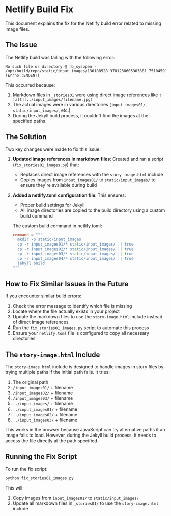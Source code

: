 # Netlify Build Fix

This document explains the fix for the Netlify build error related to missing image files.

## The Issue

The Netlify build was failing with the following error:

```
No such file or directory @ rb_sysopen - /opt/build/repo/static/input_images/130188528_3781238605303881_7510459135709865265_n.jpg (Errno::ENOENT)
```

This occurred because:

1. Markdown files in `_stories01` were using direct image references like `![alt](../input_images/filename.jpg)`
2. The actual images were in various directories (`input_images01/`, `static/input_images/`, etc.)
3. During the Jekyll build process, it couldn't find the images at the specified paths

## The Solution

Two key changes were made to fix this issue:

1. **Updated image references in markdown files**: Created and ran a script (`fix_stories01_images.py`) that:
   - Replaces direct image references with the `story-image.html` include
   - Copies images from `input_images01/` to `static/input_images/` to ensure they're available during build

2. **Added a netlify.toml configuration file**: This ensures:
   - Proper build settings for Jekyll
   - All image directories are copied to the build directory using a custom build command
   
   The custom build command in netlify.toml:
   ```toml
   command = """
     mkdir -p static/input_images
     cp -r input_images01/* static/input_images/ || true
     cp -r input_images02/* static/input_images/ || true
     cp -r input_images03/* static/input_images/ || true
     cp -r input_images04/* static/input_images/ || true
     jekyll build
   """
   ```

## How to Fix Similar Issues in the Future

If you encounter similar build errors:

1. Check the error message to identify which file is missing
2. Locate where the file actually exists in your project
3. Update the markdown files to use the `story-image.html` include instead of direct image references
4. Run the `fix_stories01_images.py` script to automate this process
5. Ensure your `netlify.toml` file is configured to copy all necessary directories

## The `story-image.html` Include

The `story-image.html` include is designed to handle images in story files by trying multiple paths if the initial path fails. It tries:

1. The original path
2. `/input_images01/` + filename
3. `/input_images02/` + filename
4. `/input_images03/` + filename
5. `../input_images/` + filename
6. `../input_images01/` + filename
7. `../input_images02/` + filename
8. `../input_images03/` + filename

This works in the browser because JavaScript can try alternative paths if an image fails to load. However, during the Jekyll build process, it needs to access the file directly at the path specified.

## Running the Fix Script

To run the fix script:

```bash
python fix_stories01_images.py
```

This will:
1. Copy images from `input_images01/` to `static/input_images/`
2. Update all markdown files in `_stories01/` to use the `story-image.html` include
